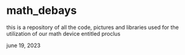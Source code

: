 # math_debays

this is a repository of all the code, pictures and libraries used for the utilization of our math device entitled proclus

june 19, 2023

